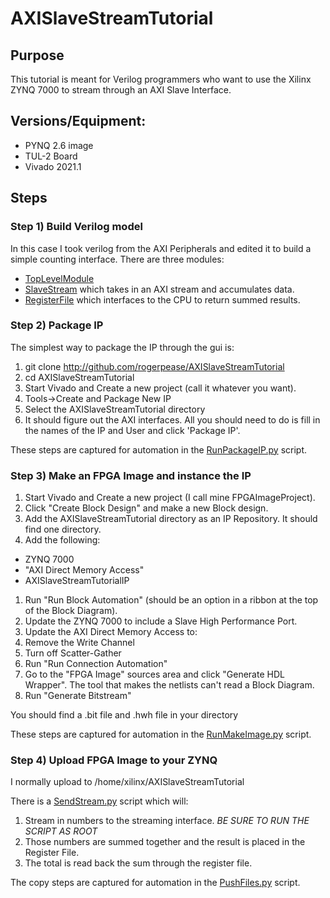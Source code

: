 # AXISlaveStreamTutorial


## Purpose

This tutorial is meant for Verilog programmers who want to use the Xilinx ZYNQ 7000 to stream through an AXI Slave Interface. 

## Versions/Equipment:

* PYNQ 2.6 image
* TUL-2 Board 
* Vivado 2021.1 

## Steps 

### Step 1) Build Verilog model 

In this case I took verilog from the AXI Peripherals and edited it to build a simple counting interface. 
There are three modules:

* [TopLevelModule](http://github.com/rogerpease/AXISlaveStreamTutorial/Verilog/module/AXISlaveStreamTutorialIP.v  "Top Level")
* [SlaveStream](http://github.com/rogerpease/AXISlaveStreamTutorial/Verilog/modules/AXISlaveStreamTutorialIP_SlaveStream.v) which takes in an AXI stream and accumulates data. 
* [RegisterFile](http://github.com/rogerpease/AXISlaveStreamTutorial/Verilog/modules/AXISlaveStreamTutorialIP_SlaveRegisterFile.v) which interfaces to the CPU to return summed results.   

### Step 2) Package IP

The simplest way to package the IP through the gui is:

1. git clone http://github.com/rogerpease/AXISlaveStreamTutorial 
1. cd AXISlaveStreamTutorial 
1. Start Vivado and Create a new project (call it whatever you want). 
1. Tools->Create and Package New IP
1. Select the AXISlaveStreamTutorial directory 
1. It should figure out the AXI interfaces. All you should need to do is fill in the names of the IP and User and click 'Package IP'. 

These steps are captured for automation in the [RunPackageIP.py](http://github.com/rogerpease/AXISlaveStreamTutorial/RunPackageIP.py) script.  

### Step 3) Make an FPGA Image and instance the IP 

1. Start Vivado and Create a new project (I call mine FPGAImageProject). 
1. Click "Create Block Design" and make a new Block design.  
1. Add the AXISlaveStreamTutorial directory as an IP Repository. It should find one directory.  
1. Add the following:
- ZYNQ 7000 
- "AXI Direct Memory Access" 
- AXISlaveStreamTutorialIP 
1. Run "Run Block Automation" (should be an option in a ribbon at the top of the Block Diagram). 
1. Update the ZYNQ 7000 to include a Slave High Performance Port. 
1. Update the AXI Direct Memory Access to:
2. Remove the Write Channel 
2. Turn off Scatter-Gather 
1. Run "Run Connection Automation" 
1. Go to the "FPGA Image" sources area and click "Generate HDL Wrapper". The tool that makes the netlists can't read a Block Diagram. 
1. Run "Generate Bitstream"

You should find a .bit file and .hwh file in your directory  

These steps are captured for automation in the [RunMakeImage.py](http://github.com/rogerpease/AXISlaveStreamTutorial/RunMakeImage.py) script.  

### Step 4) Upload FPGA Image to your ZYNQ

I normally upload to /home/xilinx/AXISlaveStreamTutorial 

There is a [SendStream.py](http://github.com/rogerpease/AXISlaveStreamTutorial/SendStream.py) script which will:
1. Stream in numbers to the streaming interface. *BE SURE TO RUN THE SCRIPT AS ROOT* 
1. Those numbers are summed together and the result is placed in the Register File. 
1. The total is read back the sum through the register file. 

The copy steps are captured for automation in the 
[PushFiles.py](http://github.com/rogerpease/AXISlaveStreamTutorial/PushFiles.py) script.  
